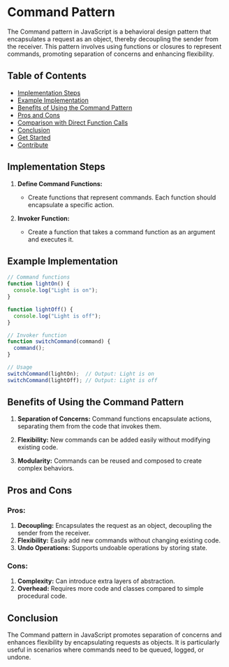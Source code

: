 # Command Pattern

The Command pattern in JavaScript is a behavioral design pattern that encapsulates a request as an object, thereby decoupling the sender from the receiver. This pattern involves using functions or closures to represent commands, promoting separation of concerns and enhancing flexibility.

## Table of Contents

- [Implementation Steps](#implementation-steps)
- [Example Implementation](#example-implementation)
- [Benefits of Using the Command Pattern](#benefits-of-using-the-command-pattern)
- [Pros and Cons](#pros-and-cons)
- [Comparison with Direct Function Calls](#comparison-with-direct-function-calls)
- [Conclusion](#conclusion)
- [Get Started](#get-started)
- [Contribute](#contribute)

## Implementation Steps

1. **Define Command Functions:**

   - Create functions that represent commands. Each function should encapsulate a specific action.

2. **Invoker Function:**
   - Create a function that takes a command function as an argument and executes it.

## Example Implementation

```javascript
// Command functions
function lightOn() {
  console.log("Light is on");
}

function lightOff() {
  console.log("Light is off");
}

// Invoker function
function switchCommand(command) {
  command();
}

// Usage
switchCommand(lightOn);  // Output: Light is on
switchCommand(lightOff); // Output: Light is off
```

## Benefits of Using the Command Pattern

1. **Separation of Concerns:** Command functions encapsulate actions, separating them from the code that invokes them.

2. **Flexibility:** New commands can be added easily without modifying existing code.
3. **Modularity:** Commands can be reused and composed to create complex behaviors.

## Pros and Cons

### Pros:

1. **Decoupling:** Encapsulates the request as an object, decoupling the sender from the receiver.
2. **Flexibility:** Easily add new commands without changing existing code.
3. **Undo Operations:** Supports undoable operations by storing state.

### Cons:

1. **Complexity:** Can introduce extra layers of abstraction.
2. **Overhead:** Requires more code and classes compared to simple procedural code.

## Conclusion

The Command pattern in JavaScript promotes separation of concerns and enhances flexibility by encapsulating requests as objects. It is particularly useful in scenarios where commands need to be queued, logged, or undone.
